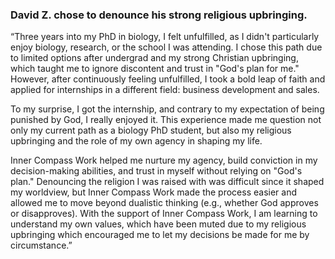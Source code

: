 ###  **David Z. chose to denounce his strong religious upbringing.**

“Three years into my PhD in biology, I felt unfulfilled, as I didn't particularly enjoy biology, research, or the school I was attending. I chose this path due to limited options after undergrad and my strong Christian upbringing, which taught me to ignore discontent and trust in "God's plan for me." However, after continuously feeling unfulfilled, I took a bold leap of faith and applied for internships in a different field: business development and sales.

To my surprise, I got the internship, and contrary to my expectation of being punished by God, I really enjoyed it. This experience made me question not only my current path as a biology PhD student, but also my religious upbringing and the role of my own agency in shaping my life.

Inner Compass Work helped me nurture my agency, build conviction in my decision-making abilities, and trust in myself without relying on "God's plan." Denouncing the religion I was raised with was difficult since it shaped my worldview, but Inner Compass Work made the process easier and allowed me to move beyond dualistic thinking (e.g., whether God approves or disapproves). With the support of Inner Compass Work, I am learning to understand my own values, which have been muted due to my religious upbringing which encouraged me to let my decisions be made for me by circumstance.”
